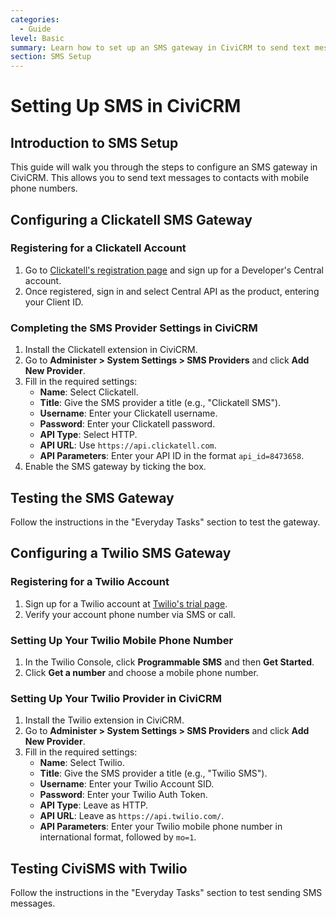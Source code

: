 ```yaml
---
categories:
  - Guide
level: Basic
summary: Learn how to set up an SMS gateway in CiviCRM to send text messages to your contacts.
section: SMS Setup
---
```


# Setting Up SMS in CiviCRM

## Introduction to SMS Setup
This guide will walk you through the steps to configure an SMS gateway in CiviCRM. This allows you to send text messages to contacts with mobile phone numbers.

## Configuring a Clickatell SMS Gateway
### Registering for a Clickatell Account
1. Go to [Clickatell's registration page](http://www.clickatell.com/register/) and sign up for a Developer's Central account.
2. Once registered, sign in and select Central API as the product, entering your Client ID.

### Completing the SMS Provider Settings in CiviCRM
1. Install the Clickatell extension in CiviCRM.
2. Go to **Administer > System Settings > SMS Providers** and click **Add New Provider**.
3. Fill in the required settings:
   - **Name**: Select Clickatell.
   - **Title**: Give the SMS provider a title (e.g., "Clickatell SMS").
   - **Username**: Enter your Clickatell username.
   - **Password**: Enter your Clickatell password.
   - **API Type**: Select HTTP.
   - **API URL**: Use `https://api.clickatell.com`.
   - **API Parameters**: Enter your API ID in the format `api_id=8473658`.
4. Enable the SMS gateway by ticking the box.

## Testing the SMS Gateway
Follow the instructions in the "Everyday Tasks" section to test the gateway.

## Configuring a Twilio SMS Gateway
### Registering for a Twilio Account
1. Sign up for a Twilio account at [Twilio's trial page](https://www.twilio.com/try-twilio).
2. Verify your account phone number via SMS or call.

### Setting Up Your Twilio Mobile Phone Number
1. In the Twilio Console, click **Programmable SMS** and then **Get Started**.
2. Click **Get a number** and choose a mobile phone number.

### Setting Up Your Twilio Provider in CiviCRM
1. Install the Twilio extension in CiviCRM.
2. Go to **Administer > System Settings > SMS Providers** and click **Add New Provider**.
3. Fill in the required settings:
   - **Name**: Select Twilio.
   - **Title**: Give the SMS provider a title (e.g., "Twilio SMS").
   - **Username**: Enter your Twilio Account SID.
   - **Password**: Enter your Twilio Auth Token.
   - **API Type**: Leave as HTTP.
   - **API URL**: Leave as `https://api.twilio.com/`.
   - **API Parameters**: Enter your Twilio mobile phone number in international format, followed by `mo=1`.

## Testing CiviSMS with Twilio
Follow the instructions in the "Everyday Tasks" section to test sending SMS messages.
